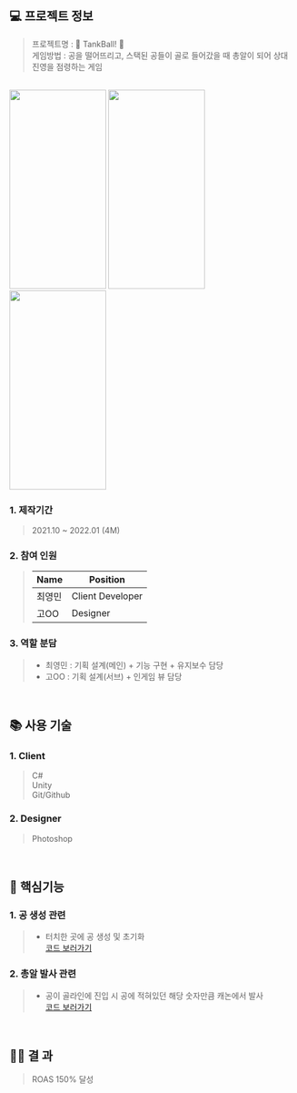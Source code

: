 ## 💻 프로젝트 정보

> 프로젝트명 : 🔴 TankBall! 🔵<br>
> 게임방법 : 공을 떨어뜨리고, 스택된 공들이 골로 들어갔을 때 총알이 되어 상대 진영을 점령하는 게임

<br>

<img src="https://github.com/Jpot777/TimeWalker3D/assets/83854046/2d883547-dcf2-40ec-b12f-4e80f72b1802" width="170" height="350"/>
<img src="https://github.com/Jpot777/TimeWalker3D/assets/83854046/e0a62b15-c1f1-40c4-bdb9-4ab74e42d38d" width="170" height="350"/>
<img src="https://github.com/Jpot777/TimeWalker3D/assets/83854046/e7282e5f-e5ca-414e-bfda-a6b9ab163f3c" width="170" height="350"/>

### 1. 제작기간
>  2021.10 ~ 2022.01 (4M)

### 2. 참여 인원
>Name|Position|
>|------|---|
>|최영민|Client Developer|
>|고OO|Designer|

### 3. 역할 분담
> - 최영민 : 기획 설계(메인) + 기능 구현 + 유지보수 담당
> - 고OO : 기획 설계(서브) + 인게임 뷰 담당

<br>

## 📚 사용 기술

### 1. Client
> C#<br>
> Unity<br>
> Git/Github<br>

### 2. Designer
> Photoshop

<br>

## 🔑 핵심기능

### 1. 공 생성 관련
> - 터치한 곳에 공 생성 및 초기화  <br>
> [코드 보러가기](https://github.com/richrookie/TankBall/blob/df0e9dde39a176c4e80d32585ac197ca01adc070/Assets/02Scripts/UI/UI_GameScene.cs#L110)<br>
### 2. 총알 발사 관련
> - 공이 골라인에 진입 시 공에 적혀있던 해당 숫자만큼 캐논에서 발사 <br>
> [코드 보러가기](https://github.com/richrookie/TankBall/blob/eadac224c2e6315ad55322445781c25b362f5ecd/Assets/02Scripts/Managers/Game/Cannon.cs#L67)

<br>

## 💁‍♂️ 결 과
> ROAS 150% 달성
